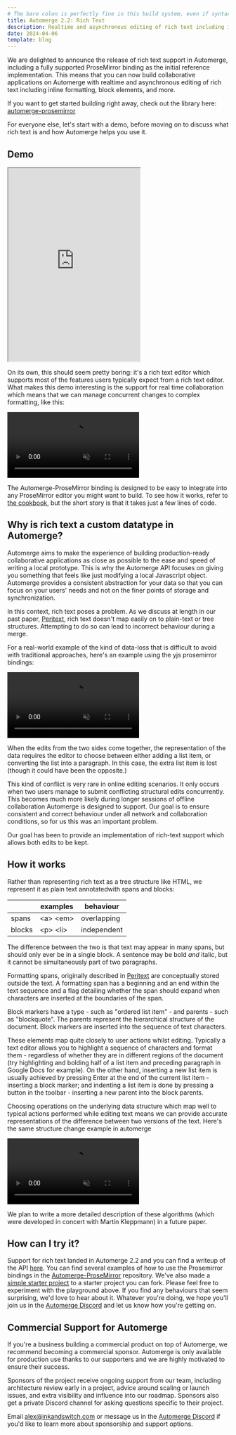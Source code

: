 ```yaml
---
# The bare colon is perfectly fine in this build system, even if syntax highlighters hate it :)
title: Automerge 2.2: Rich Text
description: Realtime and asynchronous editing of rich text including inline formatting, block elements, and more.
date: 2024-04-06
template: blog
---
```


We are delighted to announce the release of rich text support in Automerge, including a fully supported ProseMirror binding as the initial reference implementation. This means that you can now build collaborative applications on Automerge with realtime and asynchronous editing of rich text including inline formatting, block elements, and more.

If you want to get started building right away, check out the library here: [automerge-prosemirror](https://github.com/automerge/automerge-prosemirror)

For everyone else, let's start with a demo, before moving on to discuss what rich text is and how Automerge helps you use it.

## Demo

<iframe style="height:440px" src="https://automerge.org/automerge-prosemirror"></iframe>

On its own, this should seem pretty boring: it's a rich text editor which  supports most of the features users typically expect from a rich text editor. What makes this demo interesting is the support for real time collaboration which means that we can manage concurrent changes to complex formatting, like this:

<video controls playsinline autoplay muted loop>
  <source src="automerge-formatting-change.webm" type="video/webm" />
  Merging formatting and structure changes in Automerge
</video>

The Automerge-ProseMirror binding is designed to be easy to integrate into any ProseMirror editor you might want to build.  To see how it works, refer to [the cookbook](/docs/cookbook/rich-text-prosemirror-vanilla), but the short story is that it takes just a few lines of code.

## Why is rich text a custom datatype in Automerge?

Automerge aims to make the experience of building production-ready collaborative applications as close as possible to the ease and speed of writing a local prototype. This is why the Automerge API focuses on giving you something that feels like just modifying a local Javascript object. Automerge provides a consistent abstraction for your data so that you can focus on your users' needs and not on the finer points of storage and synchronization.

In this context, rich text poses a problem. As we discuss at length in our past paper, [Peritext](https://inkandswitch.com/peritext), rich text doesn't map easily on to plain-text or tree structures. Attempting to do so can lead to incorrect behaviour during a merge.

For a real-world example of the kind of data-loss that is difficult to avoid with traditional approaches, here's an example using the yjs prosemirror bindings:

<video controls playsinline autoplay muted loop>
  <source src="yjs-structure-change.webm" type="video/webm" />
  Conflicting structure changes in yjs can cause loss of text
</video>

When the edits from the two sides come together, the representation of the data requires the editor to choose between either adding a list item, or converting the list into a paragraph. In this case, the extra list item is lost (though it could have been the opposite.)

This kind of conflict is very rare in online editing scenarios. It only occurs when two users manage to submit conflicting structural edits concurrently. This becomes much more likely during longer sessions of offline collaboration Automerge is designed to support. Our goal is to ensure consistent and correct behaviour under all network and collaboration conditions, so for us this was an important problem.

Our goal has been to provide an implementation of rich-text support which allows both edits to be kept.

## How it works

Rather than representing rich text as a tree structure like HTML, we represent it as plain text annotatedwith spans and blocks:

|        | examples | behaviour |
| ------ | -------- | --------- |
| spans  | &lt;a&gt; &lt;em&gt; | overlapping |
| blocks | &lt;p&gt; &lt;li&gt; | independent |

The difference between the two is that text may appear in many spans, but should only ever be in a single block. A sentence may be bold *and* italic, but it cannot be simultaneously part of two paragraphs.

Formatting spans, originally described in [Peritext](https://inkandswitch.com/peritext) are conceptually stored outside the text. A formatting span has a beginning and an end within the text sequence and a flag detailing whether the span should expand when characters are inserted at the boundaries of the span.

Block markers have a type - such as "ordered list item" - and parents - such as "blockquote". The parents represent the hierarchical structure of the document. Block markers are inserted into the sequence of text characters.

These elements map quite closely to user actions whilst editing. Typically a text editor allows you to highlight a sequence of characters and format them - regardless of whether they are in different regions of the document (try highlighting and bolding half of a list item and preceding paragraph in Google Docs for example). On the other hand, inserting a new list item is usually achieved by pressing Enter at the end of the current list item - inserting a block marker; and indenting a list item is done by pressing a button in the toolbar - inserting a new parent into the block parents.

Choosing operations on the underlying data structure which map well to typical actions performed while editing text means we can provide accurate representations of the difference between two versions of the text. Here's the same  structure change example in automerge

<video controls playsinline autoplay muted loop>
  <source src="automerge-structure-change.webm" type="video/webm" />
  Structure change in Automerge preserves edits
</video>

We plan to write a more detailed description of these algorithms (which were developed in concert with Martin Kleppmann) in a future paper.

## How can I try it?

Support for rich text landed in Automerge 2.2 and you can find a writeup of the API [here](/docs/reference/documents/rich-text). You can find several examples of how to use the Prosemirror bindings in the [Automerge-ProseMirror](https://github.com/automerge/automerge-prosemirror)  repository. We've also made a [simple starter project](https://github.com/automerge/prosemirror-quickstart) to a starter project you can fork. Please feel free to experiment with the playground above. If you find any behaviours that seem surprising, we'd love to hear about it. Whatever you're doing, we hope you'll join us in the [Automerge Discord](https://discord.gg/TrgN9FkYSa) and let us know how you're getting on.

## Commercial Support for Automerge

If you're a business building a commercial product on top of Automerge, we recommend becoming a commercial sponsor. Automerge is only available for production use thanks to our supporters and we are highly motivated to ensure their success.

Sponsors of the project receive ongoing support from our team, including architecture review early in a project, advice around scaling or launch issues, and extra visibility and influence into our roadmap. Sponsors also get a private Discord channel for asking questions specific to their project.

Email [alex@inkandswitch.com](mailto:alex@inkandswitch.com) or message us in the [Automerge Discord](https://discord.gg/TrgN9FkYSa) if you'd like to learn more about sponsorship and support options.
